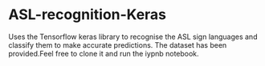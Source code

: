 # ASL-recognition-Keras
Uses the Tensorflow keras library to recognise the ASL sign languages and classify them to make accurate predictions.
The dataset has been provided.Feel free to clone it and run the iypnb notebook.

